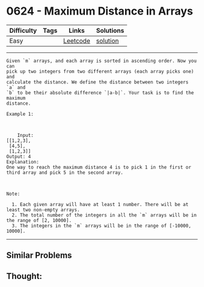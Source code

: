 # 0624 - Maximum Distance in Arrays

Difficulty  | Tags | Links | Solutions
----------- | ---- | ----- | -----
Easy |  | [Leetcode](https://leetcode.com/problems/maximum-distance-in-arrays) | [solution](https://leetcode.com/problems/maximum-distance-in-arrays/solution/)


-----------

```
Given `m` arrays, and each array is sorted in ascending order. Now you can
pick up two integers from two different arrays (each array picks one) and
calculate the distance. We define the distance between two integers `a` and
`b` to be their absolute difference `|a-b|`. Your task is to find the maximum
distance.

Example 1:



    Input: [[1,2,3], [4,5], [1,2,3]]Output: 4Explanation: One way to reach the maximum distance 4 is to pick 1 in the first or third array and pick 5 in the second array.



Note:

  1. Each given array will have at least 1 number. There will be at least two non-empty arrays.
  2. The total number of the integers in all the `m` arrays will be in the range of [2, 10000].
  3. The integers in the `m` arrays will be in the range of [-10000, 10000].
```

-----------


## Similar Problems




## Thought:
